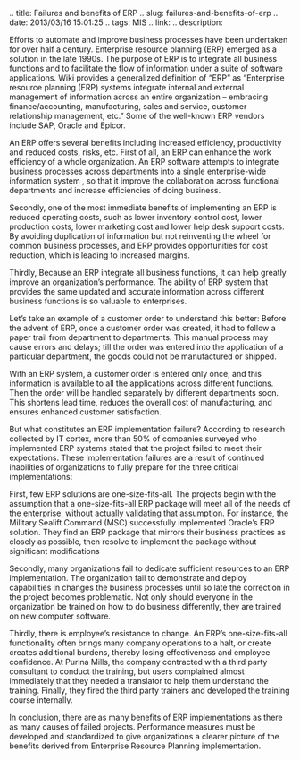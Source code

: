 .. title: Failures and benefits of ERP
.. slug: failures-and-benefits-of-erp
.. date: 2013/03/16 15:01:25
.. tags: MIS
.. link: 
.. description: 

Efforts to automate and improve business processes have been undertaken for over half a century. Enterprise resource planning (ERP) emerged as a solution in the late 1990s. The purpose of ERP is to integrate all business functions and to facilitate the flow of information under a suite of software applications. Wiki provides a generalized definition of “ERP” as “Enterprise resource planning (ERP) systems integrate internal and external management of information across an entire organization – embracing finance/accounting, manufacturing, sales and service, customer relationship management, etc.” Some of the well-known ERP vendors include SAP, Oracle and Epicor.

An ERP offers several benefits including increased efficiency, productivity and reduced costs, risks, etc. First of all, an ERP can enhance the work efficiency of a whole organization. An ERP software attempts to integrate business processes across departments into a single enterprise-wide information system , so that it improve the collaboration across functional departments and increase efficiencies of doing business.

Secondly, one of the most immediate benefits of implementing an ERP is reduced operating costs, such as lower inventory control cost, lower production costs, lower marketing cost and lower help desk support costs. By avoiding duplication of information but not reinventing the wheel for common business processes, and ERP provides opportunities for cost reduction, which is leading to increased margins.

Thirdly, Because an ERP integrate all business functions, it can help greatly improve an organization’s performance. The ability of ERP system that provides the same updated and accurate information across different business functions is so valuable to enterprises.

Let’s take an example of a customer order to understand this better: Before the advent of ERP, once a customer order was created, it had to follow a paper trail from department to departments. This manual process may cause errors and delays; till the order was entered into the application of a particular department, the goods could not be manufactured or shipped.

With an ERP system, a customer order is entered only once, and this information is available to all the applications across different functions. Then the order will be handled separately by different departments soon. This shortens lead time, reduces the overall cost of manufacturing, and ensures enhanced customer satisfaction.

But what constitutes an ERP implementation failure? According to research collected by IT cortex, more than 50% of companies surveyed who implemented ERP systems stated that the project failed to meet their expectations. These implementation failures are a result of continued inabilities of organizations to fully prepare for the three critical implementations:

First, few ERP solutions are one-size-fits-all. The projects begin with the assumption that a one-size-fits-all ERP package will meet all of the needs of the enterprise, without actually validating that assumption. For instance, the Military Sealift Command (MSC) successfully implemented Oracle’s ERP solution. They find an ERP package that mirrors their business practices as closely as possible, then resolve to implement the package without significant modifications

Secondly, many organizations fail to dedicate sufficient resources to an ERP implementation. The organization fail to demonstrate and deploy capabilities in changes the business processes until so late the correction in the project becomes problematic. Not only should everyone in the organization be trained on how to do business differently, they are trained on new computer software.

Thirdly, there is employee’s resistance to change. An ERP’s one-size-fits-all functionality often brings many company operations to a halt, or create creates additional burdens, thereby losing effectiveness and employee confidence. At Purina Mills, the company contracted with a third party consultant to conduct the training, but users complained almost immediately that they needed a translator to help them understand the training. Finally, they fired the third party trainers and developed the training course internally.

In conclusion, there are as many benefits of ERP implementations as there as many causes of failed projects. Performance measures must be developed and standardized to give organizations a clearer picture of the benefits derived from Enterprise Resource Planning implementation.


